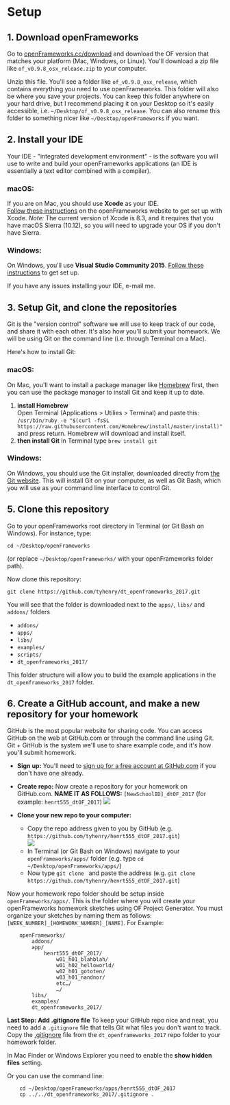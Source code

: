 # Setup


## 1. Download openFrameworks

Go to [openFrameworks.cc/download](http://openframeworks.cc/download/) and download the OF version that matches your platform (Mac, Windows, or Linux).  You'll download a zip file like `of_v0.9.8_osx_release.zip` to your computer.

Unzip this file. You'll see a folder like `of_v0.9.8_osx_release`, which contains everything you need to use openFrameworks. This folder will also be where you save your projects.  You can keep this folder anywhere on your hard drive, but I recommend placing it on your Desktop so it's easily accessible, i.e. `~/Desktop/of_v0.9.8_osx_release`.  You can also rename this folder to something nicer like `~/Desktop/openFrameworks` if you want.


## 2. Install your IDE

Your IDE - "integrated development environment" - is the software you will use to write and build your openFrameworks applications (an IDE is essentially a text editor combined with a compiler).

### macOS:
If you are on Mac, you should use **Xcode** as your IDE.  
[Follow these instructions](http://openframeworks.cc/setup/xcode/) on the openFrameworks website to get set up with Xcode.
_Note:_ The current version of Xcode is 8.3, and it requires that you have macOS Sierra (10.12), so you will need to upgrade your OS if you don't have Sierra.

### Windows:
On Windows, you'll use **Visual Studio Community 2015**.  [Follow these instructions](http://openframeworks.cc/setup/vs/) to get set up.

If you have any issues installing your IDE, e-mail me.


## 3. Setup Git, and clone the repositories

Git is the "version control" software we will use to keep track of our code, and share it with each other.  It's also how you'll submit your homework.  We will be using Git on the command line (i.e. through Terminal on a Mac).

Here's how to install Git:

### macOS:

On Mac, you'll want to install a package manager like [Homebrew](http://brew.sh/) first, then you can use the package manager to install Git and keep it up to date.

 1. **install Homebrew**  
    Open Terminal (Applications > Utilies > Terminal) and paste this:
    `/usr/bin/ruby -e "$(curl -fsSL https://raw.githubusercontent.com/Homebrew/install/master/install)"`  
    and press return.  Homebrew will download and install itself.
 2. **then install Git**
	In Terminal type `brew install git`

### Windows:

On Windows, you should use the Git installer, downloaded directly from [the Git website](https://git-scm.com/download/win).  This will install Git on your computer, as well as Git Bash, which you will use as your command line interface to control Git.


## 5. Clone this repository

Go to your openFrameworks root directory in Terminal (or Git Bash on Windows). For instance, type:

	cd ~/Desktop/openFrameworks
	
(or replace `~/Desktop/openFrameworks/` with your openFrameworks folder path).

Now clone this repository:

	git clone https://github.com/tyhenry/dt_openframeworks_2017.git

You will see that the folder is downloaded next to the `apps/`, `libs/` and `addons/` folders

* ```addons/```
* ```apps/```
* ```libs/```
* ```examples/```
* ```scripts/```
* ```dt_openframeworks_2017/```

This folder structure will allow you to build the example applications in the `dt_openframeworks_2017` folder.


## 6. Create a GitHub account, and make a new repository for your homework

GitHub is the most popular website for sharing code.  You can access GitHub on the web at GitHub.com or through the command line using Git.  
Git + GitHub is the system we'll use to share example code, and it's how you'll submit homework.

* **Sign up:** You'll need to [sign up for a free account at GitHub.com](https://github.com/join) if you don't have one already.

* **Create repo:** Now create a repository for your homework on GitHub.com.
  **NAME IT AS FOLLOWS:** `[NewSchoolID]_dtOF_2017` (for example: `henrt555_dtOF_2017`)
  ![](github_create_repo.jpg)

* **Clone your new repo to your computer:**
  - Copy the repo address given to you by GitHub (e.g. `https://github.com/tyhenry/henrt555_dtOF_2017.git`)  
    ![](github_clone_link.jpg)
  - In Terminal (or Git Bash on Windows) navigate to your `openFrameworks/apps/` folder (e.g. type `cd ~/Desktop/openFrameworks/apps/`)
  - Now type `git clone ` and paste the address (e.g. `git clone https://github.com/tyhenry/henrt555_dtOF_2017.git`)

Now your homework repo folder should be setup inside `openFrameworks/apps/`. This is the folder where you will create your openFrameworks homework sketches using OF Project Generator.
You must organize your sketches by naming them as follows: ```[WEEK_NUMBER]_[HOMEWORK_NUMBER]_[NAME]```. 
For Example:

```
	openFrameworks/
		addons/
		app/
			henrt555_dtOF_2017/
				w01_h01_blahblah/
				w01_h02_helloworld/
				w02_h01_gototen/ 
				w03_h01_nandnor/ 
				etc…/
				…/
		libs/
		examples/
		dt_openframeworks_2017/
 ```


**Last Step: Add .gitignore file**
To keep your GitHub repo nice and neat, you need to add a `.gitignore` file that tells Git what files you don't want to track.
Copy the [.gitignore](../.gitignore) file from the `dt_openframeworks_2017` repo folder to your homework folder.

In Mac Finder or Windows Explorer you need to enable the **show hidden files** setting.

Or you can use the command line: 

```shell
	cd ~/Desktop/openFrameworks/apps/henrt555_dtOF_2017 
	cp ../../dt_openframeworks_2017/.gitignore .
```

